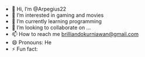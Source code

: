 - 👋 Hi, I’m @Arpegius22
- 👀 I’m interested in gaming and movies
- 🌱 I’m currently learning programming
- 💞️ I’m looking to collaborate on ...
- 📫 How to reach me brilliandokurniawan@gmail.com
- 😄 Pronouns: He
- ⚡ Fun fact: 

<!---
Arpegius22/Arpegius22 is a ✨ special ✨ repository because its `README.md` (this file) appears on your GitHub profile.
You can click the Preview link to take a look at your changes.
--->

